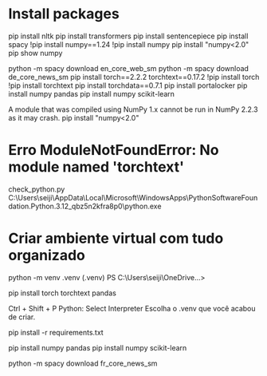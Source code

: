 # Install packages
pip install nltk
pip install transformers
pip install sentencepiece
pip install spacy
!pip install numpy==1.24
!pip install numpy
pip install "numpy<2.0"
pip show numpy


python -m spacy download en_core_web_sm
python -m spacy download de_core_news_sm
pip install torch==2.2.2 torchtext==0.17.2
!pip install torch
!pip install torchtext
pip install torchdata==0.7.1
pip install portalocker
pip install numpy pandas 
pip install numpy scikit-learn

A module that was compiled using NumPy 1.x cannot be run in NumPy 2.2.3 as it may crash.
pip install "numpy<2.0"


# Erro ModuleNotFoundError: No module named 'torchtext'
check_python.py
C:\Users\seiji\AppData\Local\Microsoft\WindowsApps\PythonSoftwareFoundation.Python.3.12_qbz5n2kfra8p0\python.exe

# Criar ambiente virtual com tudo organizado
python -m venv .venv
(.venv) PS C:\Users\seiji\OneDrive\...>

pip install torch torchtext pandas

Ctrl + Shift + P
Python: Select Interpreter
Escolha o .venv que você acabou de criar.

pip install -r requirements.txt

pip install numpy pandas 
pip install numpy scikit-learn

python -m spacy download fr_core_news_sm